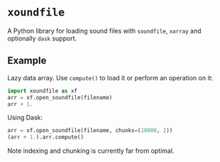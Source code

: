 # `xoundfile`

A Python library for loading sound files with `soundfile`, `xarray` and optionally `dask` support.

## Example

Lazy data array. Use `compute()` to load it or perform an operation on it:

```py
import xoundfile as xf
arr = xf.open_soundfile(filename)
arr + 1.
```

Using Dask:

```py
arr = xf.open_soundfile(filename, chunks=(10000, 2))
(arr + 1.).arr.compute()
```

Note indexing and chunking is currently far from optimal.
